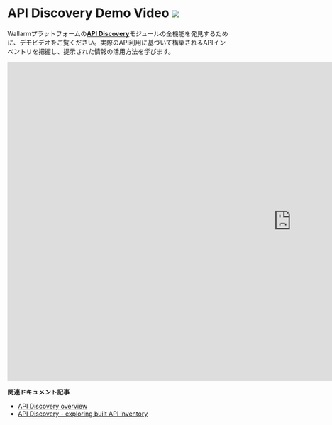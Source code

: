 # API Discovery Demo Video <a href="../../about-wallarm/subscription-plans/#waap-and-advanced-api-security"><img src="../../images/api-security-tag.svg" style="border: none;"></a>

Wallarmプラットフォームの[**API Discovery**](../api-discovery/overview.md)モジュールの全機能を発見するために、デモビデオをご覧ください。実際のAPI利用に基づいて構築されるAPIインベントリを把握し、提示された情報の活用方法を学びます。

<div class="video-wrapper">
  <iframe width="1280" height="720" src="https://www.youtube.com/embed/0bRHVtpWkJ8" frameborder="0" allow="accelerometer; autoplay; encrypted-media; gyroscope; picture-in-picture" allowfullscreen></iframe>
</div>

**関連ドキュメント記事**

* [API Discovery overview](../api-discovery/overview.md)
* [API Discovery - exploring built API inventory](../api-discovery/exploring.md)